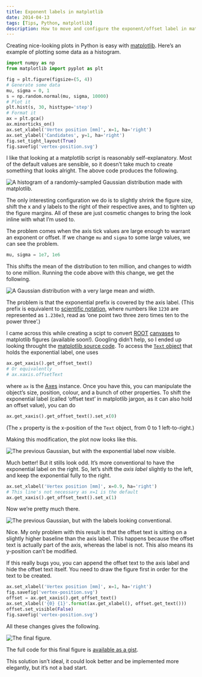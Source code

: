 ```yaml
---
title: Exponent labels in matplotlib
date: 2014-04-13
tags: [Tips, Python, matplotlib]
description: How to move and configure the exponent/offset label in matplotlib.
---
```


Creating nice-looking plots in Python is easy with [matplotlib](http://matplotlib.org/).
Here’s an example of plotting some data as a histogram.

```python
import numpy as np
from matplotlib import pyplot as plt

fig = plt.figure(figsize=(5, 4))
# Generate some data
mu, sigma = 0, 1
s = np.random.normal(mu, sigma, 10000)
# Plot it
plt.hist(s, 30, histtype='step')
# Format it
ax = plt.gca()
ax.minorticks_on()
ax.set_xlabel('Vertex position [mm]', x=1, ha='right')
ax.set_ylabel('Candidates', y=1, ha='right')
fig.set_tight_layout(True)
fig.savefig('vertex-position.svg')
```

I like that looking at a matplotlib script is reasonably self-explanatory.
Most of the default values are sensible, so it doesn’t take much to create something that looks alright.
The above code produces the following.

![A histogram of a randomly-sampled Gaussian distribution made with matplotlib.](/img/exponent-label-in-matplotlib/simple-gaussian.svg)

The only interesting configuration we do is to slightly shrink the figure size, shift the x and y labels to the right of their respective axes, and to tighten up the figure margins.
All of these are just cosmetic changes to bring the look inline with what I’m used to.

The problem comes when the axis tick values are large enough to warrant an exponent or offset.
If we change `mu` and `sigma` to some large values, we can see the problem.

```python
mu, sigma = 1e7, 1e6
```

This shifts the mean of the distribution to ten million, and changes to width to one million.
Running the code above with this change, we get the following.

![A Gaussian distribution with a very large mean and width.](/img/exponent-label-in-matplotlib/shifted-gaussian.svg)

The problem is that the exponential prefix is covered by the axis label.
(This prefix is equivalent to [scientific notation](https://en.wikipedia.org/wiki/Scientific_notation), where numbers like `1230` are represented as `1.230e3`, read as ‘one point two three zero times ten to the power three’.)

I came across this while creating a scipt to convert [ROOT](http://root.cern.ch/) [canvases](http://root.cern.ch/root/html534/TCanvas) to matplotlib figures (available soon!).
Googling didn’t help, so I ended up looking throught the [matplotlib source code](https://github.com/matplotlib/matplotlib).
To access the [`Text` object](http://matplotlib.org/api/artist_api.html#matplotlib.text.Text) that holds the exponential label, one uses

```python
ax.get_xaxis().get_offset_text()
# Or equivalently
# ax.xaxis.offsetText
```

where `ax` is the [Axes](http://matplotlib.org/api/axes_api.html) instance.
Once you have this, you can manipulate the object’s size, position, colour, and a bunch of other properties.
To shift the exponential label (called ‘offset text’ in matplotlib jargon, as it can also hold an offset value), you can do

```python
ax.get_xaxis().get_offset_text().set_x(0)
```

(The `x` property is the x-position of the `Text` object, from 0 to 1 left-to-right.)

Making this modification, the plot now looks like this.

![The previous Gaussian, but with the exponential label now visible.](/img/exponent-label-in-matplotlib/shifted-gaussian-fixed.svg)

Much better!
But it stills look odd.
It’s more conventional to have the exponential label on the right.
So, let’s shift the *axis label* slightly to the left, and keep the exponential fully to the right.

```python
ax.set_xlabel('Vertex position [mm]', x=0.9, ha='right')
# This line's not necessary as x=1 is the default
ax.get_xaxis().get_offset_text().set_x(1)
```

Now we’re pretty much there.

![The previous Gaussian, but with the labels looking conventional.](/img/exponent-label-in-matplotlib/shifted-gaussian-final.svg)

Nice.
My only problem with this result is that the offset text is sitting on a slightly higher baseline than the axis label.
This happens because the offset text is actually part of the axis, whereas the label is not.
This also means its y-position can’t be modified.

If this really bugs you, you can append the offset text to the axis label and hide the offset text itself.
You need to draw the figure first in order for the text to be created.

```python
ax.set_xlabel('Vertex position [mm]', x=1, ha='right')
fig.savefig('vertex-position.svg')
offset = ax.get_xaxis().get_offset_text()
ax.set_xlabel('{0} {1}'.format(ax.get_xlabel(), offset.get_text()))
offset.set_visible(False)
fig.savefig('vertex-position.svg')
```

All these changes gives the following.

![The final figure.](/img/exponent-label-in-matplotlib/shifted-gaussian-anal.svg)

The full code for this final figure is [available as a gist](https://gist.github.com/alexpearce/10581837).

This solution isn’t ideal, it could look better and be implemented more elegantly, but it’s not a bad start.
